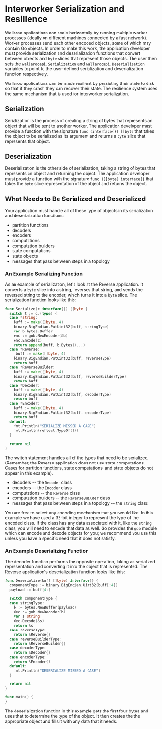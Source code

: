 # Interworker Serialization and Resilience

Wallaroo applications can scale horizontally by running multiple worker processes (ideally on different machines connected by a fast network). Worker processes send each other encoded objects, some of which may contain Go objects. In order to make this work, the application developer must provide serialization and deserialization functions that convert between objects and `byte` slices that represent those objects. The user then sets the `wallarooapi.Serialization` and `wallarooapi.Deserialization` variables to point to the user-defined serialization and deserialization function respectively.

Wallaroo applications can be made resilient by persisting their state to disk so that if they crash they can recover their state. The resilience system uses the same mechanism that is used for interworker serialization.

## Serialization

Serialization is the process of creating a string of bytes that represents an object that will be sent to another worker. The application developer must provide a function with the signature `func (interface{}) []byte` that takes the object to be serialized as its argument and returns a `byte` slice that represents that object.

## Deserialization

Deserialization is the other side of serialization, taking a string of bytes that represents an object and returning the object. The application developer must provide a function with the signature `func ([]byte) interface{}` that takes the `byte` slice representation of the object and returns the object.

## What Needs to Be Serialized and Deserialized

Your application must handle all of these type of objects in its serialization and deserialization functions:
* partition functions
* decoders
* encoders
* computations
* computation builders
* state computations
* state objects
* messages that pass between steps in a topology

### An Example Serializing Function

As an example of serialization, let's look at the Reverse
application. It converts a `byte` slice into a string, reverses
that string, and sends the reversed string to the encoder, which turns
it into a `byte` slice. The serialization function looks like this:

```go
func Serialize(c interface{}) []byte {
  switch t := c.(type) {
  case *string:
    buff := make([]byte, 4)
    binary.BigEndian.PutUint32(buff, stringType)
    var b bytes.Buffer
    enc := gob.NewEncoder(&b)
    enc.Encode(c)
    return append(buff, b.Bytes()...)
  case *Reverse:
     buff := make([]byte, 4)
    binary.BigEndian.PutUint32(buff, reverseType)
    return buff
  case *ReverseBuilder:
    buff := make([]byte, 4)
    binary.BigEndian.PutUint32(buff, reverseBuilderType)
    return buff
  case *Decoder:
    buff := make([]byte, 4)
    binary.BigEndian.PutUint32(buff, decoderType)
    return buff
  case *Encoder:
    buff := make([]byte, 4)
    binary.BigEndian.PutUint32(buff, encoderType)
    return buff
  default:
    fmt.Println("SERIALIZE MISSED A CASE")
    fmt.Println(reflect.TypeOf(t))
  }

  return nil
}
```

The switch statement handles all of the types that need to be serialized.  (Remember, the Reverse application does not use state computations.  Cases for partition functions, state computations, and state objects do not appear in this example).

* decoders -- the `Decoder` class
* encoders -- the `Encoder` class
* computations -- the `Reverse` class
* computation builders -- the `ReverseBuilder` class
* messages that pass between steps in a topology -- the `string` class

You are free to select any encoding mechanism that you would like. In
this example we have used a 32-bit integer to represent the type of
the encoded class. If the class has any data associated with it, like
the `string` class, you will need to encode that data as well. Go
provides the `gob` module which can encode and decode objects for you;
we recommend you use this unless you have a specific need that it does
not satisfy.

### An Example Deserializing Function

The decoder function performs the opposite operation, taking an
serialized representation and converting it into the object that is
represented. The Reverse application's deserialization function looks
like this:

```go
func Deserialize(buff []byte) interface{} {
  componentType := binary.BigEndian.Uint32(buff[:4])
  payload := buff[4:]

  switch componentType {
  case stringType:
    b := bytes.NewBuffer(payload)
    dec := gob.NewDecoder(b)
    var s string
    dec.Decode(&s)
    return &s
  case reverseType:
    return &Reverse{}
  case reverseBuilderType:
    return &ReverseBuilder{}
  case decoderType:
    return &Decoder{}
  case encoderType:
    return &Encoder{}
  default:
    fmt.Println("DESERIALIZE MISSED A CASE")
  }

  return nil
}

func main() {
}
```

The deserialization function in this example gets the first four bytes
and uses that to determine the type of the object. It then creates the
the appropriate object and fills it with any data that it needs.
